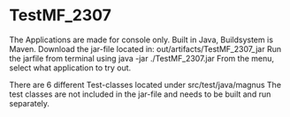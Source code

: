 # TestMF_2307
The Applications are made for console only.
Built in Java, Buildsystem is Maven.
Download the jar-file located in: out/artifacts/TestMF_2307_jar
Run the jarfile from terminal using  java -jar ./TestMF_2307.jar
From the menu, select what application to try out.

There are 6 different Test-classes located under src/test/java/magnus
The test classes are not included in the jar-file and needs to be built and run separately.

